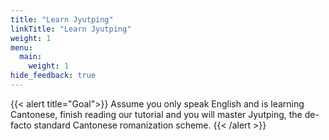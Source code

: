 ```yaml
---
title: "Learn Jyutping"
linkTitle: "Learn Jyutping"
weight: 1
menu:
  main:
    weight: 1
hide_feedback: true
---
```


{{< alert title="Goal">}}
Assume you only speak English and is learning Cantonese, finish reading our tutorial and you will master Jyutping, the de-facto standard Cantonese romanization scheme.
{{< /alert >}}
